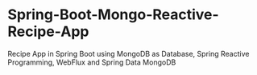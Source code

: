 # Spring-Boot-Mongo-Reactive-Recipe-App
Recipe App in Spring Boot using MongoDB as Database, Spring Reactive Programming, WebFlux and Spring Data MongoDB
